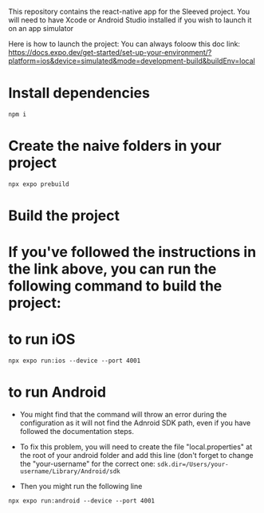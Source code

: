 This repository contains the react-native app for the Sleeved project.
You will need to have Xcode or Android Studio installed if you wish to launch it on an app simulator

Here is how to launch the project:
You can always foloow this doc link:
https://docs.expo.dev/get-started/set-up-your-environment/?platform=ios&device=simulated&mode=development-build&buildEnv=local

# Install dependencies

`npm i`

# Create the naive folders in your project

`npx expo prebuild`

# Build the project

# If you've followed the instructions in the link above, you can run the following command to build the project:

# to run iOS

`npx expo run:ios --device --port 4001`

# to run Android
- You might find that the command will throw an error during the configuration as it will not find the Adnroid SDK path, even if you have followed the documentation steps.
- To fix this problem, you will need to create the file "local.properties" at the root of your android folder and add this line (don't forget to change the "your-username" for the correct one:
  `sdk.dir=/Users/your-username/Library/Android/sdk`

- Then you might run the following line

`npx expo run:android --device --port 4001`
